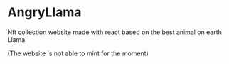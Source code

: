 # AngryLlama
Nft collection website made with react based on the best animal on earth Llama

(The website is not able to mint for the moment)
